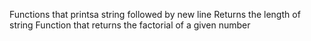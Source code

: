 Functions that printsa string followed by new line
Returns the length of string
Function that returns the factorial of a given number
